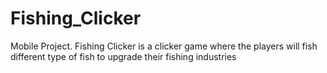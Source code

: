 # Fishing_Clicker
Mobile Project. Fishing Clicker is a clicker game where the players will fish different type of fish to upgrade their fishing industries
